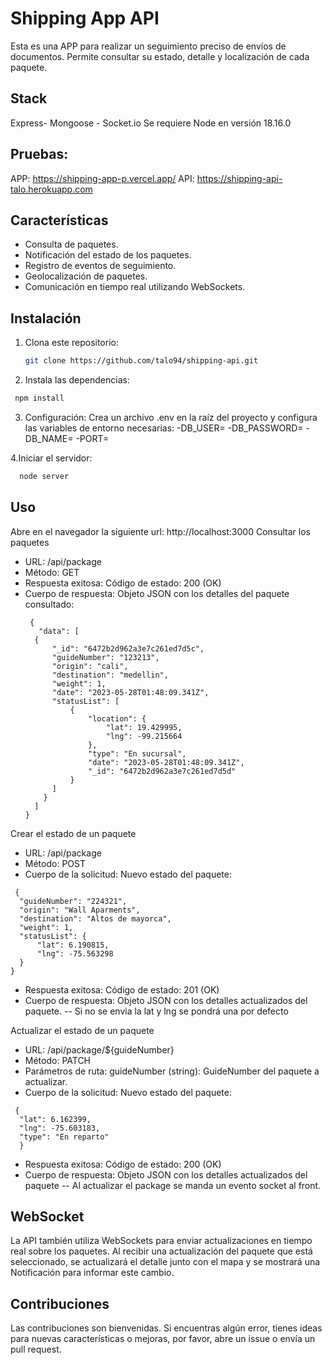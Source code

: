 # Shipping App API

Esta es una APP para realizar un seguimiento preciso de envíos de documentos. Permite consultar su estado, detalle y localización de cada paquete.

## Stack
 Express- Mongoose - Socket.io 
 Se requiere Node en versión 18.16.0
 
## Pruebas:
APP: https://shipping-app-p.vercel.app/
API: https://shipping-api-talo.herokuapp.com

## Características

- Consulta de paquetes.
- Notificación del estado de los paquetes.
- Registro de eventos de seguimiento.
- Geolocalización de paquetes.
- Comunicación en tiempo real utilizando WebSockets.

## Instalación

1. Clona este repositorio:

   ```bash
   git clone https://github.com/talo94/shipping-api.git

   ```

2. Instala las dependencias:
  ```bash
   npm install
```
3. Configuración:
  Crea un archivo .env en la raíz del proyecto y configura las variables de entorno necesarias:
    -DB_USER=
    -DB_PASSWORD=
    -DB_NAME=
    -PORT=
   

4.Iniciar el servidor:
```bash
  node server
```   
   
## Uso
 Abre en el navegador la siguiente url: http://localhost:3000
   Consultar los paquetes
   - URL: /api/package
   - Método: GET
   - Respuesta exitosa: Código de estado: 200 (OK)
   - Cuerpo de respuesta: 
      Objeto JSON con los detalles del paquete consultado:
      ```
       {
         "data": [
        {
            "_id": "6472b2d962a3e7c261ed7d5c",
            "guideNumber": "123213",
            "origin": "cali",
            "destination": "medellin",
            "weight": 1,
            "date": "2023-05-28T01:48:09.341Z",
            "statusList": [
                {
                    "location": {
                        "lat": 19.429995,
                        "lng": -99.215664
                    },
                    "type": "En sucursal",
                    "date": "2023-05-28T01:48:09.341Z",
                    "_id": "6472b2d962a3e7c261ed7d5d"
                }
            ]
          }
        ]
      }

  Crear el estado de un paquete
   - URL: /api/package
   - Método: POST
   - Cuerpo de la solicitud: Nuevo estado del paquete:
  ```
   {
    "guideNumber": "224321",
    "origin": "Wall Aparments",
    "destination": "Altos de mayorca",
    "weight": 1,
    "statusList": {
        "lat": 6.190815, 
        "lng": -75.563298
    }
}
  ```
   - Respuesta exitosa: Código de estado: 201 (OK)
   - Cuerpo de respuesta: Objeto JSON con los detalles actualizados del paquete.
   --  Si no se envia la lat y lng se pondrá una por defecto
      
   Actualizar el estado de un paquete
   - URL: /api/package/${guideNumber}
   - Método: PATCH
   - Parámetros de ruta: guideNumber (string): GuideNumber del paquete a actualizar.
   - Cuerpo de la solicitud: Nuevo estado del paquete:
  ```
   {
    "lat": 6.162399, 
    "lng": -75.603183,
    "type": "En reparto"
    }
  ```
   - Respuesta exitosa: Código de estado: 200 (OK)
   - Cuerpo de respuesta: Objeto JSON con los detalles actualizados del paquete
   -- Al actualizar el package se manda un evento socket al front.

## WebSocket

La API también utiliza WebSockets para enviar actualizaciones en tiempo real sobre los paquetes. Al recibir una actualización del paquete que está seleccionado, se actualizará el detalle junto con el mapa y se mostrará una Notificación para informar este cambio.

## Contribuciones

Las contribuciones son bienvenidas. Si encuentras algún error, tienes ideas para nuevas características o mejoras, por favor, abre un issue o envía un pull request.


